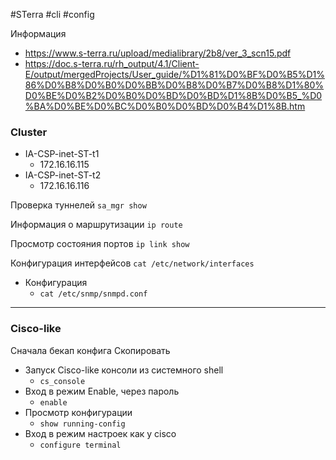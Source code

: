 #STerra #cli #config

Информация
- https://www.s-terra.ru/upload/medialibrary/2b8/ver_3_scn15.pdf
- https://doc.s-terra.ru/rh_output/4.1/Client-E/output/mergedProjects/User_guide/%D1%81%D0%BF%D0%B5%D1%86%D0%B8%D0%B0%D0%BB%D0%B8%D0%B7%D0%B8%D1%80%D0%BE%D0%B2%D0%B0%D0%BD%D0%BD%D1%8B%D0%B5_%D0%BA%D0%BE%D0%BC%D0%B0%D0%BD%D0%B4%D1%8B.htm

### Cluster
- IA-CSP-inet-ST-t1
	- 172.16.16.115
- IA-CSP-inet-ST-t2
	- 172.16.16.116

Проверка туннелей
`sa_mgr show`

Информация о маршрутизации
`ip route`

Просмотр состояния портов
`ip link show`

Конфигурация интерфейсов
`cat /etc/network/interfaces`

- Конфигурация 
	- `cat /etc/snmp/snmpd.conf`


---
### Cisco-like

Сначала бекап конфига
	Скопировать 

- Запуск Cisco-like консоли из системного shell
	- `cs_console`
- Вход в режим Enable, через пароль
	- `enable`
- Просмотр конфигурации
	- `show running-config`
- Вход в режим настроек как у cisco
	- `configure terminal`
